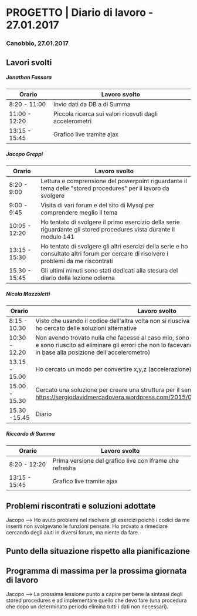 

# PROGETTO | Diario di lavoro - 27.01.2017

### Canobbio, 27.01.2017

## Lavori svolti
##### Jonathan Fassora
|Orario        |Lavoro svolto                 |
|--------------|------------------------------|
|8:20 - 11:00   |Invio dati da DB a di Summa |
|11:00 - 12:20   |Piccola ricerca sui valori ricevuti dagli accelerometri |
|13:15 - 15:45 |Grafico live tramite ajax |

##### Jacopo Greppi
|Orario        |Lavoro svolto                                     |
|--------------|--------------------------------------------------|
|8:20 - 9:00   | Lettura e comprensione del powerpoint riguardante il tema delle "stored procedures" per il lavoro da svolgere|
|9:00 - 9:45   | Visita di vari forum e del sito di Mysql per comprendere meglio il tema|
|10:05 - 12:20 | Ho tentato di svolgere il primo esercizio della serie riguardante gli stored procedures vista durante il modulo 141|
|13:15 - 15:30 | Ho tentato di svolgere gli altri esercizi della serie e ho consultato altri forum per cercare di risolvere i problemi da me riscontrati| 
|15.30 - 15:45 | Gli ultimi minuti sono stati dedicati alla stesura del diario della lezione odierna|                              |

##### Nicola Mazzoletti
|Orario        |Lavoro svolto                 |
|--------------|------------------------------|
|8:15 - 10.30   |Visto che usando il codice dell'altra volta non si riusciva ad ottenere ciò che si voleva, ho cercato delle soluzioni alternative          |
|10:30 - 12.20 |Non avendo trovato nulla che facesse al caso mio, sono tornato sul codice precedente e sono riuscito ad eliminare gli errori che non lo facevano funzionare. (Ora ritorna X,Y,Z in base alla posizione dell'accelerometro)     |
|13.15 - 15.00           | Ho cercato un modo per convertire x,y,z (accelerazione) nella scala richter                           |
|15.00 - 15.30| Cercato una soluzione per creare una struttura per il sensore (es: https://sergiodavidmercadovera.wordpress.com/2015/07/07/sismografoseismograph/)|
|15.30 -15.45| Diario|

##### Riccardo di Summa
|Orario        |Lavoro svolto                 |
|--------------|------------------------------|
|8:20 - 12:20   |Prima versione del grafico live con iframe che refresha |
|13:15 - 15:45 |Grafico live tramite ajax |


##  Problemi riscontrati e soluzioni adottate
Jacopo --> Ho avuto problemi nel risolvere gli esercizi poichò i codici da me inseriti non svolgevano le funzioni pensate. Ho provato a rimediare cercando degli aiuti in diversi forum, ma niente da fare.


##  Punto della situazione rispetto alla pianificazione


## Programma di massima per la prossima giornata di lavoro
Jacopo --> La prossima lessione punto a capire per bene la sintassi degli stored procedures e ad implementare quello che devo fare (una procedura che dopo un determinato periodo elimina tutti i dati non necessari).



